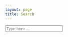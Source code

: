 ```yaml
---
layout: page
title: Search
---
```


<!-- Html Elements for Search -->
<div id="search-container">
	<input type="text" id="search-input" placeholder="Type here ...">
	<ul id="results-container"></ul>
</div>

<!-- Script pointing to jekyll-search.js -->
<script src="{{ site.baseurl }}public/js/jekyll-search.js" type="text/javascript"></script>
